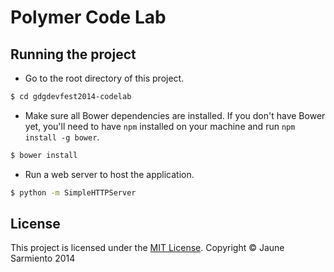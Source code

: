 Polymer Code Lab
==

## Running the project

- Go to the root directory of this project.
```bash
$ cd gdgdevfest2014-codelab
```

- Make sure all Bower dependencies are installed. If you don't have Bower yet,
  you'll need to have `npm` installed on your machine and run `npm install -g
  bower`.
```bash
$ bower install
```

- Run a web server to host the application.
```bash
$ python -m SimpleHTTPServer
```

## License

This project is licensed under the [MIT License](http://opensource.org/licenses/MIT). Copyright &copy; Jaune Sarmiento 2014
